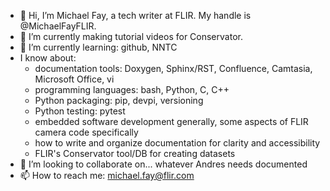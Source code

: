 - 👋 Hi, I’m Michael Fay, a tech writer at FLIR. My handle is @MichaelFayFLIR.
- 👀 I’m currently making tutorial videos for Conservator.
- 🌱 I’m currently learning: github, NNTC
- I know about:
  - documentation tools: Doxygen, Sphinx/RST, Confluence, Camtasia, Microsoft Office, vi
  - programming languages: bash, Python, C, C++
  - Python packaging: pip, devpi, versioning
  - Python testing: pytest
  - embedded software development generally, some aspects of FLIR camera code specifically
  - how to write and organize documentation for clarity and accessibility
  - FLIR's Conservator tool/DB for creating datasets
- 💞️ I’m looking to collaborate on... whatever Andres needs documented
- 📫 How to reach me: michael.fay@flir.com

<!---
MichaelFayFLIR/MichaelFayFLIR is a ✨ special ✨ repository because its `README.md` (this file) appears on your GitHub profile.
You can click the Preview link to take a look at your changes.
--->
